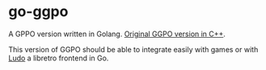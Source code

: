 # go-ggpo

A GPPO version written in Golang. [Original GGPO version in C++](https://github.com/pond3r/ggpo).

This version of GGPO should be able to integrate easily with games or with [Ludo](https://github.com/kivutar/ludo) a libretro frontend in Go.

